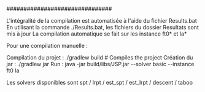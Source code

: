 ###############################

L'intégralité de la compilation est automatisée à l'aide du fichier Results.bat
En utilisant la commande ./Results.bat, les fichiers du dossier Resultats sont mis à jour
La compilation automatique se fait sur les instance ft0* et la*

Pour une compilation manuelle :

Compilation du projet :     ./gradlew build  # Compiles the project
Création du jar :           ./gradlew jar
Run :     java -jar build/libs/JSP.jar --solver basic --instance ft0 la

Les solvers disponibles sont spt / lrpt / est_spt / est_lrpt / descent / taboo
